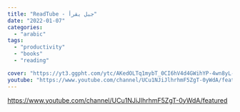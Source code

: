 ```yaml
---
title: "ReadTube - جيل يقرأ"
date: "2022-01-07"
categories:
  - "arabic"
tags:
  - "productivity"
  - "books"
  - "reading"

cover: "https://yt3.ggpht.com/ytc/AKedOLTq1mybT_0CI6hV4d4GWihYP-4wn8yL-XX3PkZysw=s88-c-k-c0x00ffffff-no-rj"
youtube: "https://www.youtube.com/channel/UCu1NJiJlhrhmF5ZgT-0yWdA/featured"
---
```


https://www.youtube.com/channel/UCu1NJiJlhrhmF5ZgT-0yWdA/featured
